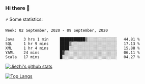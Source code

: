### Hi there 👋

⚡ Some statistics:

<!--START_SECTION:waka-->
```text
Week: 02 September, 2020 - 09 September, 2020

Java    3 hrs 1 min     ███████████▒░░░░░░░░░░░░░   44.81 % 
SQL     1 hr 9 mins     ████▒░░░░░░░░░░░░░░░░░░░░   17.13 % 
XML     1 hr 4 mins     ████░░░░░░░░░░░░░░░░░░░░░   15.88 % 
YAML    24 mins         █▓░░░░░░░░░░░░░░░░░░░░░░░   06.11 % 
Scala   17 mins         █░░░░░░░░░░░░░░░░░░░░░░░░   04.27 % 
```
<!--END_SECTION:waka-->

[![Jiezhi's github stats](https://github-readme-stats.vercel.app/api?username=Jiezhi&show_icons=true)](https://github.com/Jiezhi/github-readme-stats)

[![Top Langs](https://github-readme-stats.vercel.app/api/top-langs/?username=Jiezhi&hide=javascript,html)](https://github.com/Jiezhi/github-readme-stats)
<!--
**Jiezhi/Jiezhi** is a ✨ _special_ ✨ repository because its `README.md` (this file) appears on your GitHub profile.

Here are some ideas to get you started:

- 🔭 I’m currently working on ...
- 🌱 I’m currently learning ...
- 👯 I’m looking to collaborate on ...
- 🤔 I’m looking for help with ...
- 💬 Ask me about ...
- 📫 How to reach me: ...
- 😄 Pronouns: ...
- ⚡ Fun fact: ...
-->

